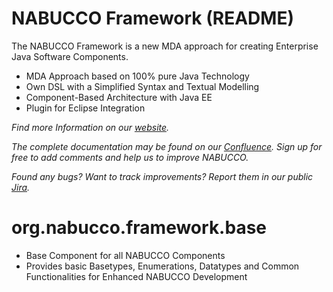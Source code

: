 NABUCCO Framework (README)
==========================

The NABUCCO Framework is a new MDA approach for creating Enterprise Java Software Components.

* MDA Approach based on 100% pure Java Technology
* Own DSL with a Simplified Syntax and Textual Modelling
* Component-Based Architecture with Java EE
* Plugin for Eclipse Integration



*Find more Information on our [website](http://nabuccosource.org/).*

*The complete documentation may be found on our [Confluence](http://www.nabucco-source.org/confluence/). Sign up for free to add comments and help us to improve NABUCCO.*

*Found any bugs? Want to track improvements? Report them in our public [Jira](http://www.nabucco-source.org/jira/).*


org.nabucco.framework.base
=======================
* Base Component for all NABUCCO Components
* Provides basic Basetypes, Enumerations, Datatypes and Common Functionalities for Enhanced NABUCCO Development